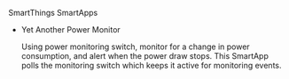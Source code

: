 SmartThings SmartApps

<ul>
<li>Yet Another Power Monitor</li>
	<p>Using power monitoring switch, monitor for a change in power consumption, and alert when the power draw stops.
  This SmartApp polls the monitoring switch which keeps it active for monitoring events.</p>
</ul>

